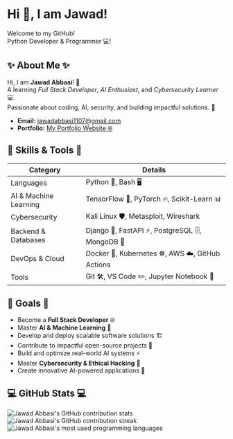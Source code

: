 # Hi 👋, I am Jawad!
Welcome to my GitHub!  
Python Developer & Programmer 💻!

## ✨ About Me ✨
Hi, I am **Jawad Abbasi**! 🚀  
A learning *Full Stack Developer*, *AI Enthusiast*, and *Cybersecurity Learner* 💻.  
Passionate about coding, AI, security, and building impactful solutions. 🌟

- **Email:** [jawadabbasi1107@gmail.com](mailto:jawadabbasi1107@gmail.com)
- **Portfolio:** [My Portfolio Website 🌐](https://jawadabbasi14.github.io/my-portfolio-website/)

## 🌟 Skills & Tools 🌟
| Category               | Details                                              |
|------------------------|------------------------------------------------------|
| Languages              | Python 🐍, Bash 🖥️                                    |
| AI & Machine Learning  | TensorFlow 🔬, PyTorch 🔥, Scikit-Learn 📊            |
| Cybersecurity          | Kali Linux 🛡️, Metasploit, Wireshark                 |
| Backend & Databases    | Django 🍃, FastAPI ⚡, PostgreSQL 🗄️, MongoDB 🍃      |
| DevOps & Cloud         | Docker 🐳, Kubernetes ☸️, AWS ☁️, GitHub Actions      |
| Tools                  | Git 🛠️, VS Code ✏️, Jupyter Notebook 📒               |

## 🚀 Goals 🚀
- Become a **Full Stack Developer** 🌐
- Master **AI & Machine Learning** 🤖
- Develop and deploy scalable software solutions 🏗️
- Contribute to impactful open-source projects 🌟
- Build and optimize real-world AI systems ⚡
- Master **Cybersecurity & Ethical Hacking** 🔐
- Create innovative AI-powered applications 🚀

## 💻 GitHub Stats 💻
![Jawad Abbasi's GitHub contribution stats](https://github-readme-stats.vercel.app/api?username=JawadAbbasi14&show_icons=true&theme=radical)  
![Jawad Abbasi's GitHub contribution streak](https://github-readme-streak-stats.herokuapp.com/?user=JawadAbbasi14&theme=radical)  
![Jawad Abbasi's most used programming languages](https://github-readme-stats.vercel.app/api/top-langs/?username=JawadAbbasi14&layout=compact&theme=radical)
